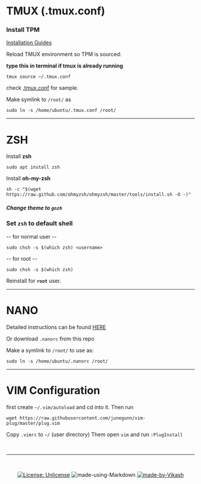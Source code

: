 # TMUX (.tmux.conf)

### Install TPM

[Installation Guides](https://github.com/tmux-plugins/tpm#installation)

Reload TMUX environment so TPM is sourced:

**type this in terminal if tmux is already running**

```$
tmux source ~/.tmux.conf
```

check [.tmux.conf](.tmux.conf) for sample.

Make symlink to `/root/` as

```$
sudo ln -s /home/ubuntu/.tmux.conf /root/
```

---

# ZSH

Install **zsh**

```$
sudo apt install zsh
```

Install **oh-my-zsh**

```$
sh -c "$(wget https://raw.github.com/ohmyzsh/ohmyzsh/master/tools/install.sh -O -)"
```

##### Change theme to `gnzh`

### Set `zsh` to default shell

-- for normal user --

```$
sudo chsh -s $(which zsh) <username>
```

-- for root --

```$
sudo chsh -s $(which zsh)
```

Reinstall for **`root`** user.

---

# NANO

Detailed instructions can be found [HERE](https://linuxhint.com/configure_nano_text_editor_nanorc/)

Or download `.nanorc` from this repo

Make a symlink to `/root/` to use as:

```$
sudo ln -s /home/ubuntu/.nanorc /root/
```

---

# VIM Configuration

first create `~/.vim/autoload` and cd into it.
Then run

```$
wget https://raw.githubusercontent.com/junegunn/vim-plug/master/plug.vim
```

Copy `.vimrc` to `~/` (user directory)
Them open `vim` and run `:PlugInstall`

<br>
<hr>
<br>
<div align='center'>

[![License: Unlicense](https://img.shields.io/badge/license-Unlicense-blue.svg)](http://unlicense.org/)
![made-using-Markdown](https://img.shields.io/badge/Made%20using-Markdown-1f425f.svg)
[![made-by-Vikash](https://img.shields.io/badge/with%20💖%20by-Vikash-cc62c3.svg)](http://vkash.lorbic.com)

</div>
